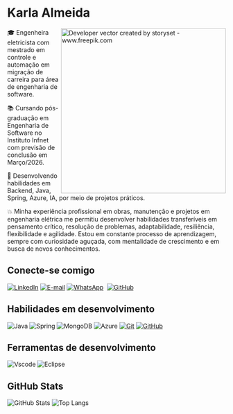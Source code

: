 <h1>
    <a href="https://KarlaAlmeida.github.io/">
     </a>
    <span>Karla Almeida</span>
</h1>

<img align="right" alt="Developer vector created by storyset - www.freepik.com" height="380" src="https://github.com/user-attachments/assets/5da2f733-33b7-470b-8520-2ec1549bbf20">

<p align="justify">

:mortar_board: Engenheira eletricista com mestrado em controle e automação em migração de carreira para área de engenharia de software.

:books: Cursando pós-graduação em Engenharia de Software no Instituto Infnet com previsão de conclusão em Março/2026.

🚀 Desenvolvendo habilidades em Backend, Java, Spring, Azure, IA, por meio de projetos práticos.

:boom: Minha experiência profissional em obras, manutenção e projetos em engenharia elétrica me permitiu desenvolver habilidades transferíveis em pensamento crítico, resolução de problemas, adaptabilidade, resiliência, flexibilidade e agilidade.
Estou em constante processo de aprendizagem, sempre com curiosidade aguçada, com mentalidade de crescimento e em busca de novos conhecimentos. 
<br>

<!--
[![Preview](https://img.shields.io/badge/Portfolio-000?style=for-the-badge&logo=github&logoColor=FF00F6)](https://elidianaandrade.github.io/)
[![GitHub Page](https://img.shields.io/badge/elidianaandrade.github.io-67136f?style=for-the-badge)](https://elidianaandrade.github.io/)
-->


## Conecte-se comigo
[![LinkedIn](https://img.shields.io/badge/-LinkedIn-000?style=for-the-badge&logo=linkedin&logoColor=30A3DC&color:FFF)](https://www.linkedin.com/in/karla-almeida-99881a25/)
[![E-mail](https://img.shields.io/badge/-Email-000?style=for-the-badge&logo=microsoft-outlook&logoColor=white)](mailto:karlakcbam@gmail.com)
[![WhatsApp](https://img.shields.io/badge/WhatsApp-000?style=for-the-badge&logo=whatsapp&logoColor=30A3DC)](https://wa.me/55+83+996220199)  
[![GitHub](https://img.shields.io/badge/GitHub-000?style=for-the-badge&logo=github&logoColor=30A3DC)](https://github.com/KarlaAlmeida)


## Habilidades em desenvolvimento
![Java](https://img.shields.io/badge/java-000.svg?style=for-the-badge&logo=openjdk&logoColor=30A3DC)
![Spring](https://img.shields.io/badge/spring-000.svg?style=for-the-badge&logo=spring&logoColor=8A2BE2)
![MongoDB](https://img.shields.io/badge/MongoDB-000.svg?style=for-the-badge&logo=mongodb&logoColor=30A3DC)
![Azure](https://img.shields.io/badge/Azure-000.svg?style=for-the-badge&logo=azure&logoColor=8A2BE2)
[![Git](https://img.shields.io/badge/Git-000?style=for-the-badge&logo=git&logoColor=30A3DC)](https://git-scm.com/doc)
[![GitHub](https://img.shields.io/badge/GitHub-000?style=for-the-badge&logo=github&logoColor=8A2BE2)](https://docs.github.com/)

## Ferramentas de desenvolvimento

![Vscode](https://img.shields.io/badge/Vscode-000?style=for-the-badge&logo=visual-studio-code&logoColor=30A3DC)
![Eclipse](https://img.shields.io/badge/Eclipse-000.svg?style=for-the-badge&logo=Eclipse&logoColor=30A3DC)

## GitHub Stats

![GitHub Stats](https://github-readme-stats.vercel.app/api?username=KarlaAlmeida&theme=transparent&bg_color=000&border_color=30A3DC&show_icons=true&icon_color=30A3DC&title_color=8A2BE2&text_color=FFF)
![Top Langs](https://github-readme-stats-git-masterrstaa-rickstaa.vercel.app/api/top-langs/?username=KarlaAlmeida&layout=compact&bg_color=000&border_color=30A3DC&title_color=8A2BE2&text_color=FFF)
